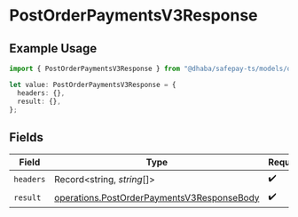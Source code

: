 # PostOrderPaymentsV3Response

## Example Usage

```typescript
import { PostOrderPaymentsV3Response } from "@dhaba/safepay-ts/models/operations";

let value: PostOrderPaymentsV3Response = {
  headers: {},
  result: {},
};
```

## Fields

| Field                                                                                                    | Type                                                                                                     | Required                                                                                                 | Description                                                                                              |
| -------------------------------------------------------------------------------------------------------- | -------------------------------------------------------------------------------------------------------- | -------------------------------------------------------------------------------------------------------- | -------------------------------------------------------------------------------------------------------- |
| `headers`                                                                                                | Record<string, *string*[]>                                                                               | :heavy_check_mark:                                                                                       | N/A                                                                                                      |
| `result`                                                                                                 | [operations.PostOrderPaymentsV3ResponseBody](../../models/operations/postorderpaymentsv3responsebody.md) | :heavy_check_mark:                                                                                       | N/A                                                                                                      |